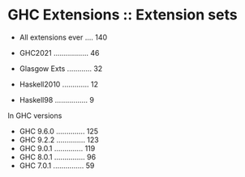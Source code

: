 # GHC Extensions :: Extension sets

- All extensions ever .... 140

- GHC2021 ................. 46
- Glasgow Exts ............ 32
- Haskell2010 ............. 12
- Haskell98 ................ 9

In GHC versions
- GHC 9.6.0 .............. 125
- GHC 9.2.2 .............. 123
- GHC 9.0.1 .............. 119
- GHC 8.0.1 ............... 96
- GHC 7.0.1 ............... 59
